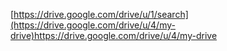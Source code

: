 [https://drive.google.com/drive/u/1/search](https://drive.google.com/drive/u/4/my-drive)https://drive.google.com/drive/u/4/my-drive
